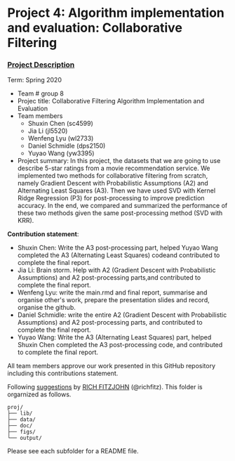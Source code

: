 # Project 4: Algorithm implementation and evaluation: Collaborative Filtering

### [Project Description](doc/project4_desc.md)

Term: Spring 2020

+ Team # group 8
+ Projec title: Collaborative Filtering Algorithm Implementation and Evaluation
+ Team members
	+ Shuxin Chen (sc4599)
	+ Jia Li (jl5520)
	+ Wenfeng Lyu (wl2733)
	+ Daniel Schmidle (dps2150)
	+ Yuyao Wang (yw3395)
+ Project summary: In this project, the datasets that we are going to use describe 5-star ratings from a movie recommendation service. We implemented two methods for collaborative filtering from scratch, namely Gradient Descent with Probabilistic Assumptions (A2) and Alternating Least Squares (A3). Then we have used SVD with Kernel Ridge Regression (P3) for post-processing to improve prediction accuracy. In the end, we compared and summarized the performance of these two methods given the same post-processing method (SVD with KRR).
	
**Contribution statement**:  
+ Shuxin Chen: Write the A3 post-processing part, helped Yuyao Wang completed the A3 (Alternating Least Squares) codeand contributed to complete the final report.
+ Jia Li: Brain storm. Help with A2 (Gradient Descent with Probabilistic Assumptions) and A2 post-processing parts,and contributed to complete the final report.
+ Wenfeng Lyu: write the main.rmd and final report, summarise and organise other's work, prepare the presentation slides and record, organise the github.
+ Daniel Schmidle: write the entire A2 (Gradient Descent with Probabilistic Assumptions) and A2 post-processing parts, and contributed to complete the final report.
+ Yuyao Wang: Write the A3 (Alternating Least Squares) part, helped Shuxin Chen completed the A3 post-processing code, and contributed to complete the final report.

All team members approve our work presented in this GitHub repository including this contributions statement.

Following [suggestions](http://nicercode.github.io/blog/2013-04-05-projects/) by [RICH FITZJOHN](http://nicercode.github.io/about/#Team) (@richfitz). This folder is orgarnized as follows.

```
proj/
├── lib/
├── data/
├── doc/
├── figs/
└── output/
```

Please see each subfolder for a README file.
